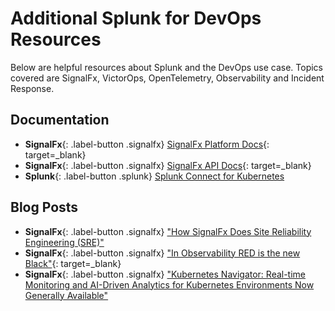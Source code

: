 # Additional Splunk for DevOps Resources

Below are helpful resources about Splunk and the DevOps use case. Topics covered are SignalFx, VictorOps, OpenTelemetry, Observability and Incident Response.

## Documentation

* **SignalFx**{: .label-button .signalfx} [SignalFx Platform Docs](https://docs.signalfx.com/en/latest/){: target=_blank}
* **SignalFx**{: .label-button .signalfx} [SignalFx API Docs](https://developers.signalfx.com/){: target=_blank}
* **Splunk**{: .label-button .splunk} [Splunk Connect for Kubernetes](https://github.com/splunk/splunk-connect-for-kubernetes)


## Blog Posts

* **SignalFx**{: .label-button .signalfx} ["How SignalFx Does Site Reliability Engineering (SRE)"](https://splk.it/3eKyy46)
* **SignalFx**{: .label-button .signalfx} ["In Observability RED is the new Black"](https://splk.it/2XSoL5e){: target=_blank}
* **SignalFx**{: .label-button .signalfx} ["Kubernetes Navigator: Real-time Monitoring and AI-Driven Analytics for Kubernetes Environments Now Generally Available"](https://www.splunk.com/en_us/blog/it/kubernetes-navigator-real-time-monitoring-and-ai-driven-analytics-for-kubernetes-environments-now-generally-available.html)
